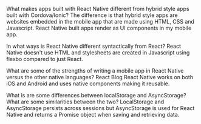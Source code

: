 What makes apps built with React Native different from hybrid style apps built with Cordova/Ionic?
    The difference is that hybrid style apps are websites embedded in the mobile app that are made using HTML, CSS and Javascript. React Native built apps render as UI components in my mobile app. 


In what ways is React Native different syntactically from React?
    React Native doesn't use HTML and stylesheets are created in Javascript using flexbo compared to just React. 

What are some of the strengths of writing a mobile app in React Native versus the other native languages? React Blog
    React Native works on both iOS and Android and uses native components making it reusable. 

What is are some differences between localStorage and AsyncStorage? What are some similarities between the two?
    LocalStorage and AsyncStorage persists across sessions but AsyncStorage is used for React Native and returns a Promise object when saving and retrieving data. 